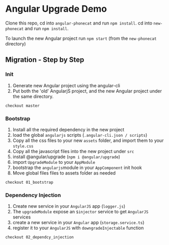 # Angular Upgrade Demo

Clone this repo, cd into `angular-phonecat` and run `npm install`.
cd into `new-phonecat` and run `npm install`.

To launch the new Angular project run `npm start` (from the `new-phonecat` directory)

## Migration - Step by Step

###  Init
1. Generate new Angular project using the angular-cli
2. Put both the 'old' AngularjS project, and the new Angular project under the same directory.

`checkout master`

### Bootstrap
1. Install all the required dependency in the new project
2. load the global `angularjs` scripts (`.angular-cli.json / scripts`) 
3. Copy all the css files to your new `assets` folder, and import them to your `style.css`
4. Copy all the javascript files into the new project under `src`
5. install @angular/upgrade (`npm i @angular/upgrade`)
6. import `UpgradeModule` to your `AppModule`
7. bootstrap the `angularjs`module in your `AppComponent` init hook
8. Move global files files to assets folder as needed

`checkout 01_bootstrap`

### Dependency Injection
1. Create new service in your `AngularJS` app (`logger.js`)
2. The `upgradeModule` expose an `$injector` service to get `AngularJS` services
3. create a new service in your `Angular` app (`storage.service.ts`)
4. register it to your `AngularJS` with `downgradeInjectable` function  


`checkout 02_dependcy_injection`

 




